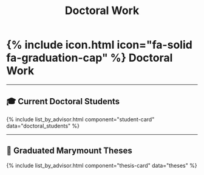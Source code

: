 ﻿---
title: Doctoral Work
nav:
  order: 2
  tooltip: Active doctoral students and past theses
permalink: /doctoral/
layout: default
---


# {% include icon.html icon="fa-solid fa-graduation-cap" %} Doctoral Work

---

## 🎓 Current Doctoral Students

{% include list_by_advisor.html component="student-card" data="doctoral_students" %}

---

## 📜 Graduated Marymount Theses 

{% include list_by_advisor.html component="thesis-card" data="theses" %}
